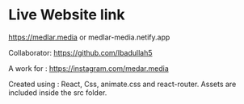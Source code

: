 #  Live Website link
https://medlar.media or medlar-media.netify.app

Collaborator: https://github.com/Ibadullah5

A work for : https://instagram.com/medar.media

Created using : React, Css, animate.css and react-router.
Assets are included inside the src folder.






